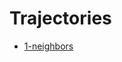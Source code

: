 # Trajectories

- [1-neighbors](https://raw.githubusercontent.com/bavla/TQ/master/trajectories/1sosedi.svg)
